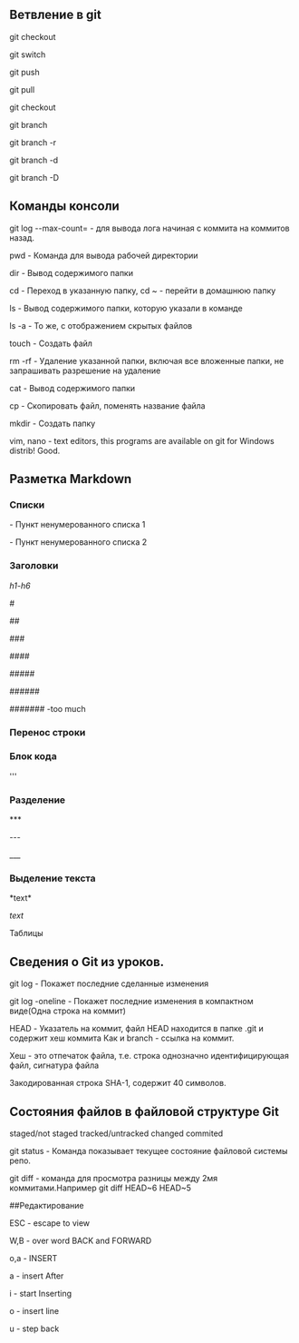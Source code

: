 ﻿## Ветвление в git


git checkout


git switch


git push


git pull


git checkout


git branch


git branch -r


git branch -d


git branch -D


## Команды консоли


git log <hash> --max-count=<number> - для вывода лога начиная с коммита <hash> на <number> коммитов назад. 


pwd - Команда для вывода рабочей директории


dir - Вывод содержимого папки


cd - Переход в указанную папку, cd ~ - перейти в домашнюю папку


ls - Вывод содержимого папки, которую указали в команде


ls -a - То же, с отображением скрытых файлов


touch - Создать файл


rm -rf - Удаление указанной папки, включая все вложенные папки, не запрашивать разрешение на удаление


cat - Вывод содержимого папки


cp - Скопировать файл, поменять название файла


mkdir - Создать папку


vim, nano - text editors, this programs are available on git for Windows distrib! Good.


## Разметка Markdown



### Списки


\- Пункт ненумерованного списка 1 


\- Пункт ненумерованного списка 2


### Заголовки


*h1-h6*


\#


\##


\###


\####


\#####


\######


\####### -too much


### Перенос строки



### Блок кода


\'''


### Разделение


\***


\---


\___


### Выделение текста


\*text\*


*text*




Таблицы


## Сведения о Git из уроков.



git log - Покажет последние сделанные изменения


git log -oneline - Покажет последние изменения в компактном виде(Одна строка на коммит)


HEAD - Указатель на коммит, файл HEAD находится в папке .git и содержит хеш коммита
Как и branch - ссылка на коммит.


Хеш - это отпечаток файла, т.е. строка однозначно идентифицирующая файл, сигнатура файла 


Закодированная строка SHA-1, содержит 40 символов.


## Состояния файлов в файловой структуре Git


staged/not staged  tracked/untracked  changed  commited


git status - Команда показывает текущее состояние файловой системы репо.


git diff - команда для просмотра разницы между 2мя коммитами.Например git diff HEAD~6 HEAD~5


##Редактирование





ESC - escape to view


W,B - over word BACK and FORWARD


o,a - INSERT


a - insert After


i - start Inserting


o - insert line


u - step back